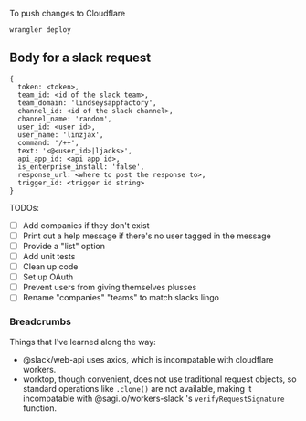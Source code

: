To push changes to Cloudflare

```
wrangler deploy
```

## Body for a slack request

```
{
  token: <token>,
  team_id: <id of the slack team>,
  team_domain: 'lindseysappfactory',
  channel_id: <id of the slack channel>,
  channel_name: 'random',
  user_id: <user id>,
  user_name: 'linzjax',
  command: '/++',
  text: '<@<user_id>|ljacks>',
  api_app_id: <api app id>,
  is_enterprise_install: 'false',
  response_url: <where to post the response to>,
  trigger_id: <trigger id string>
}
```

TODOs:

- [ ] Add companies if they don't exist
- [ ] Print out a help message if there's no user tagged in the message
- [ ] Provide a "list" option
- [ ] Add unit tests
- [ ] Clean up code
- [ ] Set up OAuth
- [ ] Prevent users from giving themselves plusses
- [ ] Rename "companies" "teams" to match slacks lingo

### Breadcrumbs

Things that I've learned along the way:

- @slack/web-api uses axios, which is incompatable with cloudflare workers.
- worktop, though convenient, does not use traditional request objects, so standard operations like `.clone()` are not available, making it incompatable with @sagi.io/workers-slack 's `verifyRequestSignature` function.
